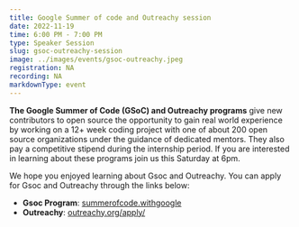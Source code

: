```yaml
---
title: Google Summer of code and Outreachy session
date: 2022-11-19
time: 6:00 PM - 7:00 PM
type: Speaker Session
slug: gsoc-outreachy-session
image: ../images/events/gsoc-outreachy.jpeg
registration: NA
recording: NA
markdownType: event
---
```


**The Google Summer of Code (GSoC) and Outreachy programs** give new contributors to open source the opportunity to gain real world experience by working on a 12+ week coding project with one of about 200 open source organizations under the guidance of dedicated mentors. They also pay a competitive stipend during the internship period. If you are interested in learning about these programs join us this Saturday at 6pm.

We hope you enjoyed learning about Gsoc and Outreachy. You can apply for Gsoc and Outreachy through the links below:

- **Gsoc Program**: [summerofcode.withgoogle](https://summerofcode.withgoogle.com/)
- **Outreachy**: [outreachy.org/apply/](https://www.outreachy.org/apply/)
